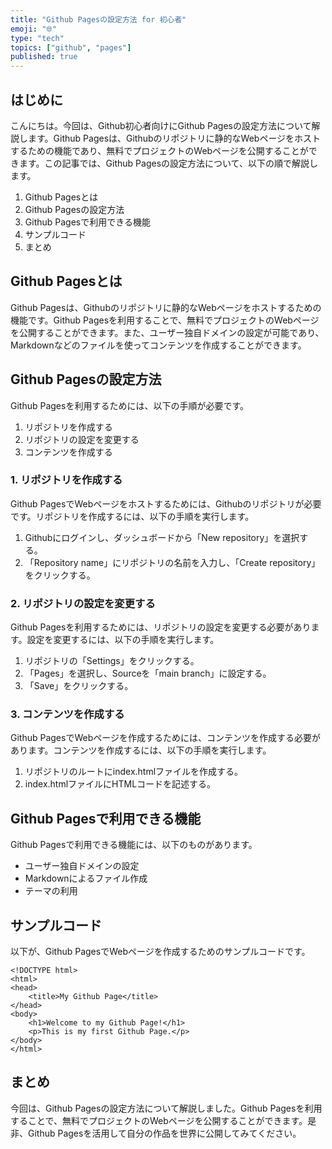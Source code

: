 ```yaml
---
title: "Github Pagesの設定方法 for 初心者"
emoji: "🌐"
type: "tech"
topics: ["github", "pages"]
published: true
---
```


## はじめに

こんにちは。今回は、Github初心者向けにGithub Pagesの設定方法について解説します。Github Pagesは、Githubのリポジトリに静的なWebページをホストするための機能であり、無料でプロジェクトのWebページを公開することができます。この記事では、Github Pagesの設定方法について、以下の順で解説します。

1. Github Pagesとは
2. Github Pagesの設定方法
3. Github Pagesで利用できる機能
4. サンプルコード
5. まとめ

## Github Pagesとは

Github Pagesは、Githubのリポジトリに静的なWebページをホストするための機能です。Github Pagesを利用することで、無料でプロジェクトのWebページを公開することができます。また、ユーザー独自ドメインの設定が可能であり、Markdownなどのファイルを使ってコンテンツを作成することができます。

## Github Pagesの設定方法

Github Pagesを利用するためには、以下の手順が必要です。

1. リポジトリを作成する
2. リポジトリの設定を変更する
3. コンテンツを作成する

### 1. リポジトリを作成する

Github PagesでWebページをホストするためには、Githubのリポジトリが必要です。リポジトリを作成するには、以下の手順を実行します。

1. Githubにログインし、ダッシュボードから「New repository」を選択する。
2. 「Repository name」にリポジトリの名前を入力し、「Create repository」をクリックする。

### 2. リポジトリの設定を変更する

Github Pagesを利用するためには、リポジトリの設定を変更する必要があります。設定を変更するには、以下の手順を実行します。

1. リポジトリの「Settings」をクリックする。
2. 「Pages」を選択し、Sourceを「main branch」に設定する。
3. 「Save」をクリックする。

### 3. コンテンツを作成する

Github PagesでWebページを作成するためには、コンテンツを作成する必要があります。コンテンツを作成するには、以下の手順を実行します。

1. リポジトリのルートにindex.htmlファイルを作成する。
2. index.htmlファイルにHTMLコードを記述する。

## Github Pagesで利用できる機能

Github Pagesで利用できる機能には、以下のものがあります。

- ユーザー独自ドメインの設定
- Markdownによるファイル作成
- テーマの利用

## サンプルコード

以下が、Github PagesでWebページを作成するためのサンプルコードです。

```
<!DOCTYPE html>
<html>
<head>
	<title>My Github Page</title>
</head>
<body>
	<h1>Welcome to my Github Page!</h1>
	<p>This is my first Github Page.</p>
</body>
</html>
```

## まとめ

今回は、Github Pagesの設定方法について解説しました。Github Pagesを利用することで、無料でプロジェクトのWebページを公開することができます。是非、Github Pagesを活用して自分の作品を世界に公開してみてください。
